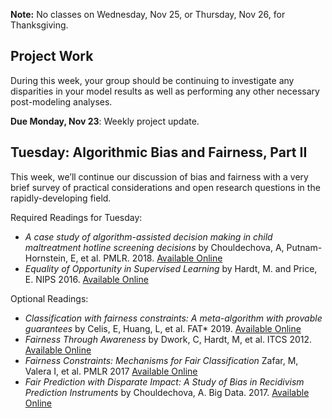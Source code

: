 **Note:** No classes on Wednesday, Nov 25, or Thursday, Nov 26, for Thanksgiving.

## Project Work
During this week, your group should be continuing to investigate any
disparities in your model results as well as performing any other
necessary post-modeling analyses. 

**Due Monday, Nov 23**: Weekly project update.

## Tuesday: Algorithmic Bias and Fairness, Part II
This week, we’ll continue our discussion of bias and fairness with a
very brief survey of practical considerations and open research
questions in the rapidly-developing field.

Required Readings for Tuesday:
- *A case study of algorithm-assisted decision making in child maltreatment hotline screening decisions* by Chouldechova, A, Putnam-Hornstein, E, et al. PMLR. 2018. [Available Online](http://proceedings.mlr.press/v81/chouldechova18a/chouldechova18a.pdf)
- *Equality of Opportunity in Supervised Learning* by Hardt, M. and Price, E. NIPS 2016. [Available Online](http://papers.nips.cc/paper/6373-equality-of-opportunity-in-supervised-learning)

Optional Readings:
- *Classification with fairness constraints: A meta-algorithm with provable guarantees* by Celis, E, Huang, L, et al. FAT\* 2019. [Available Online](https://dl.acm.org/citation.cfm?doid=3287560.3287586)
- *Fairness Through Awareness* by Dwork, C, Hardt, M, et al. ITCS 2012. [Available Online](https://dl.acm.org/citation.cfm?id=2090255)
- *Fairness Constraints: Mechanisms for Fair Classification* Zafar, M,
  Valera I, et al. PMLR 2017  [Available Online](http://proceedings.mlr.press/v54/zafar17a.html)
- *Fair Prediction with Disparate Impact: A Study of Bias in Recidivism Prediction Instruments* by Chouldechova, A. Big Data. 2017. [Available Online](https://www.liebertpub.com/doi/10.1089/big.2016.0047)
